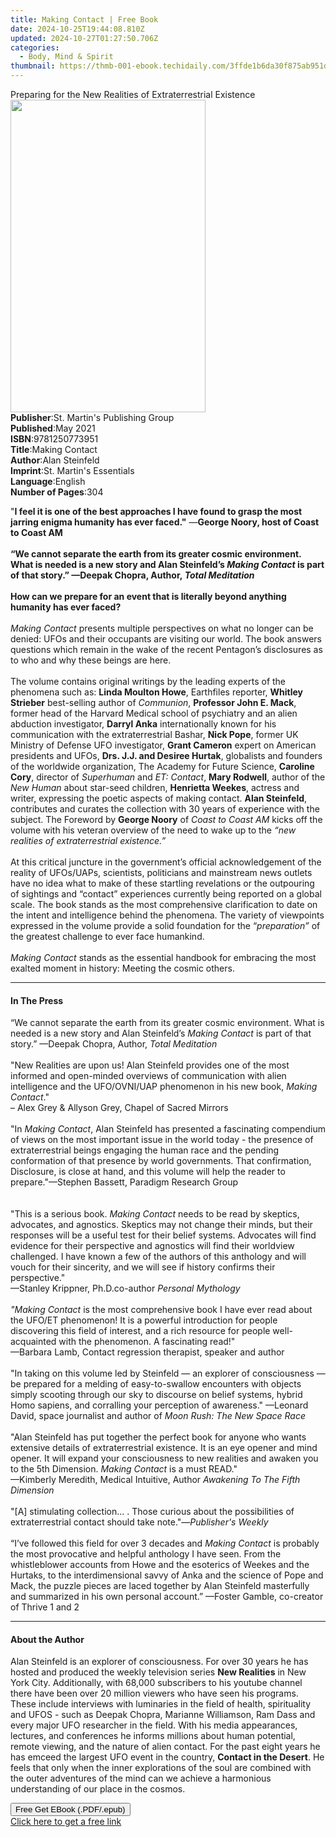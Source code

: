 ```yaml
---
title: Making Contact | Free Book
date: 2024-10-25T19:44:08.810Z
updated: 2024-10-27T01:27:50.706Z
categories:
  - Body, Mind & Spirit
thumbnail: https://thmb-001-ebook.techidaily.com/3ffde1b6da30f875ab951ddeae21bd6dfccd125a5f3eb1499e6fcbb2e49d82ce.jpg
---
```

<main id="book-container">
  <div class="flex flex-col">
    <div class="book-brief flex-1 py-6 px-4 sm:p-6 md:py-10 md:px-8">
      <!-- brief-->
      <div class="book-brief-main">
        Preparing for the New Realities of Extraterrestrial Existence
      </div>
    </div>
    <div
      class="book-meta-info flex-1 grid gap-4 col-start-1 col-end-3 row-start-1 sm:mb-6 sm:grid-cols-4 lg:gap-6 lg:col-start-2 lg:row-end-6 lg:row-span-6 lg:mb-0"
    >
      <div
        class="book-meta-info-left place-content-center mt-4 p-4 text-sm leading-6 col-start-2 col-span-2 dark:text-slate-400"
      >
        <img
          class="w-full h-500 object-cover rounded-lg sm:h-255 sm:col-span-2 lg:col-span-full"
          src="https://img-001-ebook.techidaily.com/8c8909855b7f88ec8966a9f8fe532dce5717e87d914c4b80803b129e00b9ba33.jpg"
          alt=""
          width="312"
          height="500"
        />
      </div>
      <div
        class="book-meta-info-right mt-2 col-start-1 row-start-2 col-span-3 self-center"
      >
        <!-- meta data  -->
        <div class="flex flex-col px-4 md:px-8">
          <div class="flex-1">
            <strong>Publisher</strong>:<span class="px-2"
              >St. Martin&#39;s Publishing Group</span
            >
          </div>
          <div class="flex-1">
            <strong>Published</strong>:<span class="px-2">May 2021</span>
          </div>
          <div class="flex-1">
            <strong>ISBN</strong>:<span class="px-2">9781250773951</span>
          </div>
          <div class="flex-1">
            <strong>Title</strong>:<span class="px-2">Making Contact</span>
          </div>
          <div class="flex-1">
            <strong>Author</strong>:<span class="px-2">Alan Steinfeld</span>
          </div>
          <div class="flex-1">
            <strong>Imprint</strong>:<span class="px-2"
              >St. Martin&#39;s Essentials</span
            >
          </div>
          <div class="flex-1">
            <strong>Language</strong>:<span class="px-2">English</span>
          </div>
          <div class="flex-1">
            <strong>Number of Pages</strong>:<span class="px-2">304</span>
          </div>
        </div>
      </div>
    </div>
    <div class="book-description flex-1 py-6 px-4 sm:p-6 md:py-10 md:px-8">
      <div class="book-description-main">
        <div accordion-content="" id="description">
          <p>
            "<b
              >I feel it is one of the best approaches I have found to grasp the
              most jarring enigma humanity has ever faced."</b
            >
            —<b>George Noory, host of Coast to Coast AM<br /></b
            ><b
              ><br />“We cannot separate the earth from its greater cosmic
              environment. What is needed is a new story and Alan Steinfeld’s
              <i>Making Contact</i> is part of that story.” —Deepak Chopra,
              Author,<i> Total Meditation<br /><br /></i>How can we prepare for
              an event that is literally beyond anything humanity has ever
              faced? </b
            ><br /><br /><i>Making Contact </i>presents multiple perspectives on
            what no longer can be denied: UFOs and their occupants are visiting
            our world. The book answers questions which remain in the wake of
            the recent Pentagon’s disclosures as to who and why these beings are
            here. <br /><br />The volume contains original writings by the
            leading experts of the phenomena such as: <b>Linda Moulton Howe</b>,
            Earthfiles reporter, <b>Whitley Strieber</b> best-selling author of
            <i>Communion</i>, <b>Professor John E. Mack</b>, former head of the
            Harvard Medical school of psychiatry and an alien abduction
            investigator, <b>Darryl Anka</b> internationally known for his
            communication with the extraterrestrial Bashar, <b>Nick Pope</b>,
            former UK Ministry of Defense UFO investigator,
            <b>Grant Cameron</b> expert on American presidents and UFOs,
            <b>Drs. J.J. and Desiree Hurtak</b>, globalists and founders of the
            worldwide organization, The Academy for Future Science,
            <b>Caroline Cory</b>, director of <i>Superhuman</i> and
            <i>ET: Contact</i>, <b>Mary Rodwell</b>, author of the
            <i>New Human</i> about star-seed children, <b>Henrietta Weekes</b>,
            actress and writer, expressing the poetic aspects of making contact.
            <b>Alan Steinfeld</b>, contributes and curates the collection with
            30 years of experience with the subject. The Foreword by
            <b>George Noory</b> of <i>Coast to Coast AM</i> kicks off the volume
            with his veteran overview of the need to wake up to the
            <i>“new realities of extraterrestrial existence.”</i><br /><br />At
            this critical juncture in the government’s official acknowledgement
            of the reality of UFOs/UAPs, scientists, politicians and mainstream
            news outlets have no idea what to make of these startling
            revelations or the outpouring of sightings and “contact” experiences
            currently being reported on a global scale. The book stands as the
            most comprehensive clarification to date on the intent and
            intelligence behind the phenomena. The variety of viewpoints
            expressed in the volume provide a solid foundation for the “<i
              >preparation” </i
            >of the greatest challenge to ever face humankind.<br /><br /><i
              >Making Contact </i
            >stands as the essential handbook for embracing the most exalted
            moment in history: Meeting the cosmic others.
          </p>
        </div>
        <div class="accordion-fader"></div>
      </div>
    </div>
    <div class="book-excerpts flex-1 py-6 px-4 sm:p-6 md:py-10 md:px-8">
      <!-- excerpts-->
      <div class="book-excerpts-main">
        <hr />
        <h4 class="placeholder placeholder-heading">
          <span>In The Press</span>
        </h4>
        <p></p>
        <p>
          “We cannot separate the earth from its greater cosmic environment.
          What is needed is a new story and Alan Steinfeld’s
          <i>Making Contact</i> is part of that story.” —Deepak Chopra,
          Author,<i> Total Meditation<br /><br /></i>"New Realities are upon us!
          Alan Steinfeld provides one of the most informed and open-minded
          overviews of communication with alien intelligence and the
          UFO/OVNI/UAP phenomenon in his new book, <i>Making Contact</i>."
          <br />– Alex Grey &amp; Allyson Grey, Chapel of Sacred Mirrors<br /><br />"In
          <i>Making Contact</i>, Alan Steinfeld has presented a fascinating
          compendium of views on the most important issue in the world today -
          the presence of extraterrestrial beings engaging the human race and
          the pending conformation of that presence by world governments. That
          confirmation, Disclosure, is close at hand, and this volume will help
          the reader to prepare."—Stephen Bassett, Paradigm Research Group<br /><br /><br />"This
          is a serious book. <i>Making Contact</i> needs to be read by skeptics,
          advocates, and agnostics. Skeptics may not change their minds, but
          their responses will be a useful test for their belief systems.
          Advocates will find evidence for their perspective and agnostics will
          find their worldview challenged. I have known a few of the authors of
          this anthology and will vouch for their sincerity, and we will see if
          history confirms their perspective."<br />—Stanley Krippner,
          Ph.D.co-author <i>Personal Mythology<br /><br /></i
          ><i>"Making Contact </i>is the most comprehensive book I have ever
          read about the UFO/ET phenomenon! It is a powerful introduction for
          people discovering this field of interest, and a rich resource for
          people well-acquainted with the phenomenon. A fascinating read!"<br />—Barbara
          Lamb, Contact regression therapist, speaker and author<br /><br />"In
          taking on this volume led by Steinfeld — an explorer of consciousness
          — be prepared for a melding of easy-to-swallow encounters with objects
          simply scooting through our sky to discourse on belief systems, hybrid
          Homo sapiens, and corralling your perception of awareness." —Leonard
          David, space journalist and author of <i>M</i
          ><i>oon Rush: The New Space Race<br /></i><br />"Alan Steinfeld has
          put together the perfect book for anyone who wants extensive details
          of extraterrestrial existence. It is an eye opener and mind opener. It
          will expand your consciousness to new realities and awaken you to the
          5th Dimension. <i>Making Contact</i> is a must READ."<br />—Kimberly
          Meredith, Medical Intuitive, Author
          <i>Awakening To The Fifth Dimension<br /></i><br />"[A] stimulating
          collection... . Those curious about the possibilities of
          extraterrestrial contact should take note."—<i
            >Publisher's Weekly<br /></i
          ><br />“I’ve followed this field for over 3 decades and
          <i>Making Contact</i> is probably the most provocative and helpful
          anthology I have seen. From the whistleblower accounts from Howe and
          the esoterics of Weekes and the Hurtaks, to the interdimensional savvy
          of Anka and the science of Pope and Mack, the puzzle pieces are laced
          together by Alan Steinfeld masterfully and summarized in his own
          personal account.” —Foster Gamble, co-creator of Thrive 1 and 2
        </p>
        <p></p>
      </div>
    </div>
    <div class="book-about-author flex-1 py-6 px-4 sm:p-6 md:py-10 md:px-8">
      <!-- about author-->
      <div class="book-main-author-main">
        <hr />
        <h4 class="placeholder placeholder-heading">
          <span>About the Author</span>
        </h4>
        <p>
          Alan Steinfeld is an explorer of consciousness. For over 30 years he
          has hosted and produced the weekly television series
          <b>New Realities</b> in New York City. Additionally, with 68,000
          subscribers to his youtube channel there have been over 20 million
          viewers who have seen his programs. These include interviews with
          luminaries in the field of health, spirituality and UFOS - such as
          Deepak Chopra, Marianne Williamson, Ram Dass and every major UFO
          researcher in the field. With his media appearances, lectures, and
          conferences he informs millions about human potential, remote viewing,
          and the nature of alien contact. For the past eight years he has
          emceed the largest UFO event in the country,
          <b>Contact in the Desert</b>. He feels that only when the inner
          explorations of the soul are combined with the outer adventures of the
          mind can we achieve a harmonious understanding of our place in the
          cosmos.
        </p>
      </div>
    </div>
    <div class="book-free-get flex-1 py-6 px-4 sm:p-6 md:py-10 md:px-8">
      <button
        id="btn-free-get"
        class="bg-blue-500 hover:bg-blue-700 text-white font-bold py-2 px-4 rounded"
      >
        Free Get EBook (.PDF/.epub)
      </button>
      <div id="countdown-display" class="px-2 text-lg mt-2"></div>
      <a
        id="free-link"
        class="hidden bg-blue-500 hover:bg-blue-700 text-white font-bold py-2 px-4 rounded"
        href="https://www.ebooks.com/en-us/book/210103416/making-contact/alan-steinfeld/"
        target="_blank"
        >Click here to get a free link</a
      >
    </div>
    <script>
      let countdownTime = 0;
      let countdownInterval = null;
      document
        .getElementById('btn-free-get')
        .addEventListener('click', startCountdown);
      function startCountdown() {
        countdownTime = new Date().getTime() + 60000 * 3;
        countdownInterval = setInterval(updateCountdown, 1000);
        document.getElementById('btn-free-get').disabled = true;
        document
          .getElementById('btn-free-get')
          .classList.add('bg-gray-500', 'cursor-not-allowed');
      }
      function updateCountdown() {
        let currentTime = new Date().getTime();
        let timeLeft = countdownTime - currentTime;
        let secondsLeft = Math.floor(timeLeft / 1000);
        document.getElementById('countdown-display').innerHTML =
          `Remaining time: ${secondsLeft} seconds.`;
        if (secondsLeft <= 0) {
          clearInterval(countdownInterval);
          document.getElementById('btn-free-get').classList.add('hidden');
          document.getElementById('free-link').classList.remove('hidden');
          document.getElementById('countdown-display').innerHTML = '';
        }
      }
    </script>
  </div>
</main>

<ins class="adsbygoogle"
      style="display:block"
      data-ad-client="ca-pub-7571918770474297"
      data-ad-slot="8358498916"
      data-ad-format="auto"
      data-full-width-responsive="true"></ins>
    